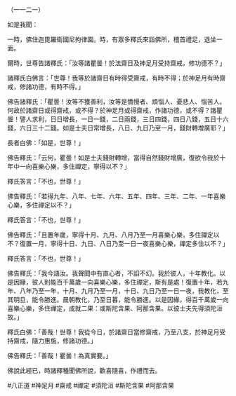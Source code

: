 （一一二一）

如是我聞：

一時，佛住迦毘羅衛國尼拘律園。時，有眾多釋氏來詣佛所，稽首禮足，退坐一面。

爾時，世尊告諸釋氏：「汝等諸瞿曇！於法齋日及神足月受持齋戒，修功德不？」

諸釋氏白佛言：「世尊！我等於諸齋日有時得受齋戒，有時不得；於神足月有時齋戒，修諸功德，有時不得。」

佛告諸釋氏：「瞿曇！汝等不獲善利，汝等是憍慢者、煩惱人、憂悲人、惱苦人。何故於諸齋日或得齋戒，或不得？於神足月或得齋戒，作諸功德，或不得？諸瞿曇！譬人求利，日日增長，一日一錢，二日兩錢，三日四錢，四日八錢，五日十六錢，六日三十二錢。如是士夫日常增長，八日、九日乃至一月，錢財轉增廣耶？」

長者白佛：「如是，世尊！」

佛告釋氏：「云何，瞿曇！如是士夫錢財轉增，當得自然錢財增廣，復欲令我於十年中一向喜樂心樂，多住禪定，寧得以不？」

釋氏答言：「不也，世尊！」

佛告釋氏：「若得九年、八年、七年、六年、五年、四年、三年、二年、一年喜樂心樂，多住禪定以不？」

釋氏答言：「不也，世尊！」

佛告釋氏：「且置年歲，寧得十月、九月、八月乃至一月喜樂心樂，多住禪定以不？復置一月，寧得十日、九日、八日乃至一日一夜喜樂心樂，禪定多住以不？」

釋氏答言：「不也，世尊！」

佛告釋氏：「我今語汝。我聲聞中有直心者，不諂不幻。我於彼人，十年教化。以是因緣，彼人則能百千萬歲一向喜樂心樂，多住禪定，斯有是處！復置十年，若九年、八年乃至一年，十月、九月乃至一月，十日、九日乃至一日一夜，我教化，至其明旦，能令勝進。晨朝教化，乃至日暮，能令勝進。以是因緣，得百千萬歲一向喜樂心樂，多住禪定，成就二果：或斯陀含果、阿那含果。以彼士夫先得須陀洹故。」

釋氏白佛：「善哉！世尊！我從今日，於諸齋日當修齋戒，乃至八支，於神足月受持齋戒，隨力惠施，修諸功德。」

佛告釋氏：「善哉！瞿曇！為真實要。」

佛說此經已，時諸釋種聞佛所說，歡喜隨喜，作禮而去。



#八正道
#神足月
#齋戒
#禪定
#須陀洹
#斯陀含果
#阿那含果
